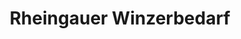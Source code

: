 ---
title: "Rheingauer Winzerbedarf"
url: /geisenheim/rheingauer-winzerbedarf/
shop: Landwirtschaftlich
---